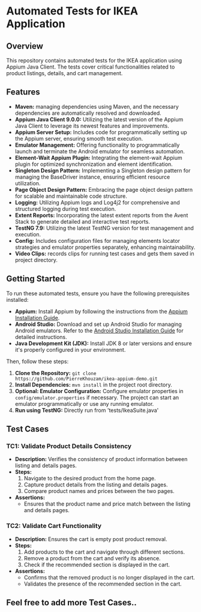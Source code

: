 # Automated Tests for IKEA Application

## Overview

This repository contains automated tests for the IKEA application using Appium Java Client. The tests cover critical functionalities related to product listings, details, and cart management. 

## Features

- **Maven:** managing dependencies using Maven, and the necessary dependencies are automatically resolved and downloaded.
- **Appium Java Client 9.0.0:** Utilizing the latest version of the Appium Java Client to leverage its newest features and improvements.
- **Appium Server Setup:** Includes code for programmatically setting up the Appium server, ensuring smooth test execution.
- **Emulator Management:** Offering functionality to programmatically launch and terminate the Android emulator for seamless automation.
- **Element-Wait Appium Plugin:** Integrating the element-wait Appium plugin for optimized synchronization and element identification.
- **Singleton Design Pattern:** Implementing a Singleton design pattern for managing the BaseDriver instance, ensuring efficient resource utilization.
- **Page Object Design Pattern:** Embracing the page object design pattern for scalable and maintainable code structure.
- **Logging:** Utilizing Appium logs and Log4j2 for comprehensive and structured logging during test execution.
- **Extent Reports:** Incorporating the latest extent reports from the Avent Stack to generate detailed and interactive test reports.
- **TestNG 7.9:** Utilizing the latest TestNG version for test management and execution.
- **Config:** Includes configuration files for managing elements locator strategies and emulator properties separately, enhancing maintainability.
- **Video Clips:** records clips for running test cases and gets them saved in project directory.

## Getting Started

To run these automated tests, ensure you have the following prerequisites installed:

- **Appium:** Install Appium by following the instructions from the [Appium Installation Guide](https://appium.io/docs/en/about-appium/getting-started/).
- **Android Studio:** Download and set up Android Studio for managing Android emulators. Refer to the [Android Studio Installation Guide](https://developer.android.com/studio/install) for detailed instructions.
- **Java Development Kit (JDK):** Install JDK 8 or later versions and ensure it's properly configured in your environment.

Then, follow these steps:

1. **Clone the Repository:** `git clone https://github.com/PierreKhouzam/ikea-appium-demo.git`
2. **Install Dependencies:** `mvn install` in the project root directory.
3. **Optional: Emulator Configuration:** Configure emulator properties in `config/emulator.properties` if necessary. The project can start an emulator programmatically or use any running emulator.
4. **Run using TestNG:** Directly run from 'tests/IkeaSuite.java'


## Test Cases

### TC1: Validate Product Details Consistency

- **Description:** Verifies the consistency of product information between listing and details pages.
- **Steps:**
  1. Navigate to the desired product from the home page.
  2. Capture product details from the listing and details pages.
  3. Compare product names and prices between the two pages.
- **Assertions:**
  - Ensures that the product name and price match between the listing and details pages.

### TC2: Validate Cart Functionality

- **Description:** Ensures the cart is empty post product removal.
- **Steps:**
  1. Add products to the cart and navigate through different sections.
  2. Remove a product from the cart and verify its absence.
  3. Check if the recommended section is displayed in the cart.
- **Assertions:**
  - Confirms that the removed product is no longer displayed in the cart.
  - Validates the presence of the recommended section in the cart.


## Feel free to add more Test Cases..
